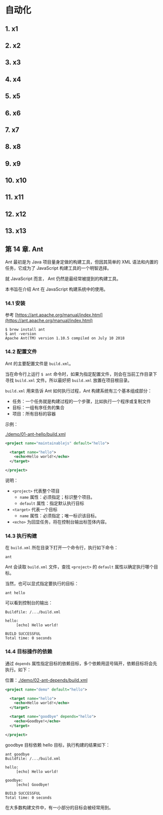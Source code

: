 # 自动化

## 1. x1

## 2. x2

## 3. x3

## 4. x4

## 5. x5

## 6. x6

## 7. x7

## 8. x8

## 9. x9

## 10. x10

## 11. x11

## 12. x12

## 13. x13

## 第 14 章. Ant

Ant 最初是为 Java 项目量身定做的构建工具，但因其简单的 XML 语法和内置的任务，它成为了 JavaScript 构建工具的一个明智选择。

就 JavaScript 而言， Ant 仍然是最经常被提到的构建工具。

本书旨在介绍 Ant 在 JavaScript 构建系统中的使用。

### 14.1 安装

参考 [https://ant.apache.org/manual/index.html](https://ant.apache.org/manual/index.html)

```shell
$ brew install ant
$ ant -version
Apache Ant(TM) version 1.10.5 compiled on July 10 2018
```

### 14.2 配置文件

Ant 的主要配置文件是 `build.xml`。

当在命令行上运行 `$ ant` 命令时，如果为指定配置文件，则会在当前工作目录下寻找 `build.xml` 文件。所以最好把 `build.xml` 放置在项目根目录。

`build.xml` 用来告诉 Ant 如何执行过程，Ant 构建系统有三个基本组成部分：

* 任务：一个任务就是构建过程的一个步骤，比如执行一个程序或复制文件
* 目标：一组有序任务的集合
* 项目：所有目标的容器

示例：

[./demo/01-ant-hello/build.xml](./demo/01-ant-hello/build.xml)

```xml
<project name="maintainablejs" default="hello">

  <target name="hello">
    <echo>Hello world!</echo>
  </target>

</project>
```

说明：

* `<project>` 代表整个项目
  * `name` 属性：必须指定；标识整个项目。
  * `default` 属性：指定默认执行目标
* `<target>` 代表一个目标
  * `name` 属性：必须指定；唯一标识该目标。
* `<echo>` 为回显任务，将在控制台输出标签体内容。

### 14.3 执行构建

在 `build.xml` 所在目录下打开一个命令行，执行如下命令：

```shell
ant
```

Ant 会读取 `build.xml` 文件，查找 `<project>` 的 `default` 属性以确定执行哪个目标。

当然，也可以显式指定要执行的目标：

```shell
ant hello
```

可以看到控制台的输出：

```text
Buildfile: /.../build.xml

hello:
     [echo] Hello world!

BUILD SUCCESSFUL
Total time: 0 seconds
```

### 14.4 目标操作的依赖

通过 `depends` 属性指定目标的依赖目标，多个依赖用逗号隔开，依赖目标将会先执行。如下：

位置：[./demo/02-ant-depends/build.xml](./demo/02-ant-depends/build.xml)

```xml
<project name="demo" default="hello">

  <target name="hello">
    <echo>Hello world!</echo>
  </target>

  <target name="goodbye" depends="hello">
    <echo>Goodbye!</echo>
  </target>

</project>
```

goodbye 目标依赖 hello 目标，执行构建的结果如下：

```shell
ant goodbye
Buildfile: /.../build.xml

hello:
     [echo] Hello world!

goodbye:
     [echo] Goodbye!

BUILD SUCCESSFUL
Total time: 0 seconds
```

在大多数构建文件中，有一小部分的目标会被经常用到。